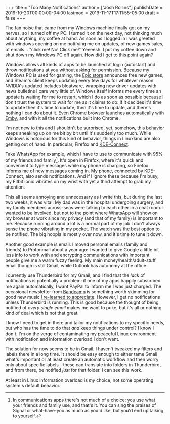 +++
title = "Too Many Notifications"
author = ["Josh Rollins"]
publishDate = 2019-10-20T00:00:00-04:00
lastmod = 2019-11-17T17:11:55-05:00
draft = false
+++

The fan noise that came from my Windows machine finally got on my nerves, so I turned off my PC. I turned it on the next day, not thinking much about anything, my coffee at hand. As soon as I logged in I was greeted with windows opening on me notifying me on updates, of new games sales, of emails... "click me! No! Click me!" Yeeeesh. I put my coffee down and shut down my Windows PC off again. How did I get to this point again?

<!--more-->

Windows allows all kinds of apps to be launched at login (autostart) and throw notifications at you without asking for permission. Because my Windows PC is used for gaming, the [Epic store](https://en.wikipedia.org/wiki/Epic%5FGames%5FStore) announces free new games, and Steam's client keeps updating every few days for whatever reason. NVIDIA's updated includes bloatware, wrapping new driver updates with news bulletins I care very little of. Windows itself informs me every time an update is waiting for me to restart, which I do as soon as possible because I don't trust the system to wait for me as it claims to do: if it decides it's time to update then it's time to update, then it's time to update, and there's nothing I can do about it. Even Chrome browser launches automatically with [Emby](https://emby.media/), and with it all the notifications built into Chrome.

I'm not new to this and I shouldn't be surprised, yet, somehow, this behavior keeps sneaking up on me bit by bit until it's suddenly too much. While Windows is notorious for this kind of behavior, things in Linuxland are also getting out of hand. In particular, Firefox and [KDE-Connect](https://community.kde.org/KDEConnect).

Take WhatsApp for example, which I have to use to communicate with 95% of my friends and family[^fn:1]. It's open in Firefox, where it's quick and convenient to type messages while my phone is charging, so Firefox informs me of new messages coming in. My phone, connected by KDE-Connect, also sends notifications. And if I ignore these because I'm busy, my Fitbit ionic vibrates on my wrist with yet a third attempt to grab my attention.

This all seems annoying and unnecessary as I write this, but during the last two weeks, it was vital. My dad was in the hospital undergoing surgery, and my family members across-seas were talking to each other in a chat room. I wanted to be involved, but not to the point where WhatsApp will show on my browser at work since my privacy (and that of my family) is important to me. Because running around a lot is a normal part of my job I don't always sense the phone vibrating in my pocket. The watch was the best option to be notified. The big hoopla is mostly over now, and it's time to tune it down.

Another good example is email. I moved personal emails (family and friends) to Protonmail about a year ago: I wanted to give Google a little bit less info to work with and encrypting communications with important people give me a warm fuzzy feeling. My main money/health/adult-stuff email though is still Gmail, while Outlook has autonomy at the office.

I currently use Thunderbird for my Gmail, and I find that the _lack_ of notifications is potentially a problem: if one of my apps happily subscribed me again automatically, I want PayPal to inform me I was just charged. The occasional newsletter from [Bandcamp](https://en.wikipedia.org/wiki/Bandcamp) is something worth skimming for good new music [I re-learned to appreciate](https://joshrollinswrites.com/help-desk-head-desk/upgrading-audio-game/). However, I get no notifications unless Thunderbird is running. This is good because the thought of being notified of _every single email_ makes me want to puke, but it's all or nothing kind of deal which is not that great.

I know I need to get in there and tailor my notifications to my specific needs, but who has the time to do that _and_ keep things under control? I know I don't. I'm on the verge of contaminating my peaceful Linux environment with notification and information overload I don't want.

The solution for now seems to be in Gmail. I haven't tweaked my filters and labels there in a long time. It should be easy enough to either tame Gmail what's important or at least create an automatic workflow and then worry only about specific labels - these can translate into folders in Thunderbird, and from there, be notified _just_ for that folder. I can see this work.

At least in Linux information overload is _my_ choice, not some operating system's default behavior.

[^fn:1]: In communications apps there's not much of a choice: you use what your friends and family use, and that's it. You can sing the praises of Signal or what-have-you as much as you'd like, but you'd end up talking to yourself.
